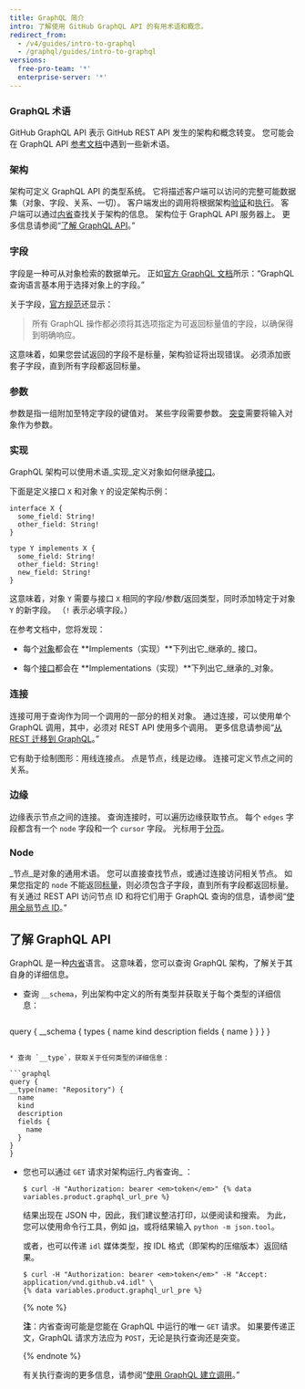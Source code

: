 ```yaml
---
title: GraphQL 简介
intro: 了解使用 GitHub GraphQL API 的有用术语和概念。
redirect_from:
  - /v4/guides/intro-to-graphql
  - /graphql/guides/intro-to-graphql
versions:
  free-pro-team: '*'
  enterprise-server: '*'
---
```


### GraphQL 术语

GitHub GraphQL API 表示 GitHub REST API 发生的架构和概念转变。 您可能会在 GraphQL API [参考文档](/v4/)中遇到一些新术语。

### 架构

架构可定义 GraphQL API 的类型系统。 它将描述客户端可以访问的完整可能数据集（对象、字段、关系、一切）。 客户端发出的调用将根据架构[验证](https://graphql.github.io/learn/validation/)和[执行](https://graphql.github.io/learn/execution/)。 客户端可以通过[内省](#discovering-the-graphql-api)查找关于架构的信息。 架构位于 GraphQL API 服务器上。 更多信息请参阅“[了解 GraphQL API](#discovering-the-graphql-api)。”

### 字段

字段是一种可从对象检索的数据单元。 正如[官方 GraphQL 文档](https://graphql.github.io/learn/schema/)所示：“GraphQL 查询语言基本用于选择对象上的字段。”

关于字段，[官方规范](https://graphql.github.io/graphql-spec/June2018/#sec-Language.Fields)还显示：

> 所有 GraphQL 操作都必须将其选项指定为可返回标量值的字段，以确保得到明确响应。

这意味着，如果您尝试返回的字段不是标量，架构验证将出现错误。 必须添加嵌套子字段，直到所有字段都返回标量。

### 参数

参数是指一组附加至特定字段的键值对。 某些字段需要参数。 [突变](/v4/guides/forming-calls#about-mutations)需要将输入对象作为参数。

### 实现

GraphQL 架构可以使用术语_实现_定义对象如何继承[接口](/v4/interface)。

下面是定义接口 `X` 和对象 `Y` 的设定架构示例：

```
interface X {
  some_field: String!
  other_field: String!
}

type Y implements X {
  some_field: String!
  other_field: String!
  new_field: String!
}
```

这意味着，对象 `Y` 需要与接口 `X` 相同的字段/参数/返回类型，同时添加特定于对象 `Y` 的新字段。 （`!` 表示必填字段。）

在参考文档中，您将发现：

* 每个[对象](/v4/object)都会在 **Implements（实现）**下列出它_继承的_ 接口。

* 每个[接口](/v4/interface)都会在 **Implementations（实现）**下列出它_继承的_对象。

### 连接

连接可用于查询作为同一个调用的一部分的相关对象。 通过连接，可以使用单个 GraphQL 调用，其中，必须对 REST API 使用多个调用。 更多信息请参阅“[从 REST 迁移到 GraphQL](/v4/guides/migrating-from-rest)。”

它有助于绘制图形：用线连接点。 点是节点，线是边缘。 连接可定义节点之间的关系。

### 边缘

边缘表示节点之间的连接。 查询连接时，可以遍历边缘获取节点。 每个 `edges` 字段都含有一个 `node` 字段和一个 `cursor` 字段。 光标用于[分页](https://graphql.github.io/learn/pagination/)。

### Node

_节点_是对象的通用术语。 您可以直接查找节点，或通过连接访问相关节点。 如果您指定的 `node` 不能返回[标量](/v4/scalar)，则必须包含子字段，直到所有字段都返回标量。 有关通过 REST API 访问节点 ID 和将它们用于 GraphQL 查询的信息，请参阅“[使用全局节点 ID](/v4/guides/using-global-node-ids)。”

## 了解 GraphQL API

GraphQL 是一种[内省](https://graphql.github.io/learn/introspection/)语言。 这意味着，您可以查询 GraphQL 架构，了解关于其自身的详细信息。

* 查询 `__schema`，列出架构中定义的所有类型并获取关于每个类型的详细信息：

  ```graphql
query {
  __schema {
    types {
      name
      kind
      description
      fields {
        name
      }
    }
  }
}
  ```

* 查询 `__type`，获取关于任何类型的详细信息：

  ```graphql
query {
  __type(name: "Repository") {
    name
    kind
    description
    fields {
      name
    }
  }
}
  ```

* 您也可以通过 `GET` 请求对架构运行_内省查询_ ：

  ```shell
  $ curl -H "Authorization: bearer <em>token</em>" {% data variables.product.graphql_url_pre %}
  ```

  结果出现在 JSON 中，因此，我们建议整洁打印，以便阅读和搜索。 为此，您可以使用命令行工具，例如 [jq](https://stedolan.github.io/jq/)，或将结果输入 `python -m json.tool`。

  或者，也可以传递 `idl` 媒体类型，按 IDL 格式（即架构的压缩版本）返回结果。

  ```shell
  $ curl -H "Authorization: bearer <em>token</em>" -H "Accept: application/vnd.github.v4.idl" \
  {% data variables.product.graphql_url_pre %}
  ```

  {% note %}

  **注**：内省查询可能是您能在 GraphQL 中运行的唯一 `GET` 请求。 如果要传递正文，GraphQL 请求方法应为 `POST`，无论是执行查询还是突变。

  {% endnote %}

  有关执行查询的更多信息，请参阅“[使用 GraphQL 建立调用](/v4/guides/forming-calls)。”

